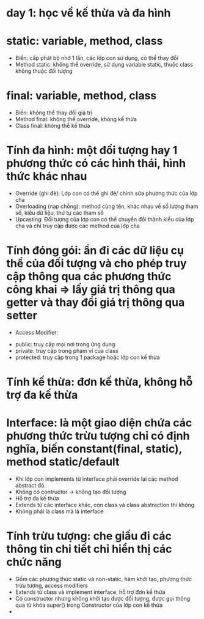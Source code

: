# day 1: học về kế thừa và đa hình
# static: variable, method, class
- Biến: cấp phát bộ nhớ 1 lần, các lớp con sử dụng, có thể thay đổi
- Method static: không thể override, sử dụng variable static, thuộc class không thuộc đối tượng
# final: variable, method, class
- Biến: không thể thay đổi giá trị
- Method final: không thể override, không kế thừa
- Class final: không thể kế thừa
# Tính đa hình: một đối tượng hay 1 phương thức có các hình thái, hình thức khác nhau
- Override (ghi đè): Lớp con có thể ghi đè/ chỉnh sửa phương thức của lớp cha
- Overloading (nạp chồng): method cùng tên, khác nhau về số lượng tham số, kiểu dữ liệu, thứ tự các tham số
- Upcasting: Đối tượng của lớp con có thể chuyển đổi thành kiểu của lớp cha
và chỉ truy cập được các method của lớp cha
# Tính đóng gói: ẩn đi các dữ liệu cụ thể của đối tượng và cho phép truy cập thông qua các phương thức công khai => lấy giá trị thông qua getter và thay đổi giá trị thông qua setter
- Access Modifier: 
+ public: truy cập mọi nơi trong ứng dụng
+ private: truy cập trong phạm vi của class
+ protected: truy cập trong 1 package hoặc lớp con kế thừa

# Tính kế thừa: đơn kế thừa, không hỗ trợ đa kế thừa
# Interface: là một giao diện chứa các phương thức trừu tượng chỉ có định nghĩa, biến constant(final, static), method static/default
- Khi lớp con implements từ interface phải override lại các method abstract đó.
- Không có contructor -> không tạo đối tượng
- Hỗ trợ đa kế thừa
- Extends từ các interface khác, còn class và class abstraction thì không 
- Không phải là class mà là interface
# Tính trừu tượng: che giấu đi các thông tin chi tiết chỉ hiển thị các chức năng
- Gồm các phương thức static và non-static, hàm khởi tạo, phương thức trừu tượng, access modifiers
- Extends từ class và implement interface, hỗ trợ đơn kế thừa
- Có constructor nhưng không khởi tạo được đối tượng, được gọi thông qua từ khóa super() trong Constructor của lớp con kế thừa
- 

